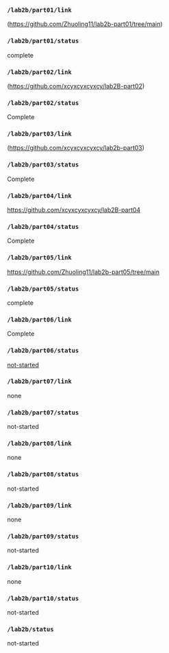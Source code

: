 ### `/lab2b/part01/link`
(https://github.com/Zhuoling11/lab2b-part01/tree/main)
### `/lab2b/part01/status`
complete
### `/lab2b/part02/link`
(https://github.com/xcyxcyxcyxcy/lab2B-part02)
### `/lab2b/part02/status`
Complete
### `/lab2b/part03/link`
(https://github.com/xcyxcyxcyxcy/lab2b-part03)
### `/lab2b/part03/status`
Complete
### `/lab2b/part04/link`
https://github.com/xcyxcyxcyxcy/lab2B-part04
### `/lab2b/part04/status`
Complete
### `/lab2b/part05/link`
https://github.com/Zhuoling11/lab2b-part05/tree/main
### `/lab2b/part05/status`
complete
### `/lab2b/part06/link`
Complete
### `/lab2b/part06/status`
[not-started](https://github.com/Zhuoling11/Lab2b-Part6)
### `/lab2b/part07/link`
none
### `/lab2b/part07/status`
not-started
### `/lab2b/part08/link`
none
### `/lab2b/part08/status`
not-started
### `/lab2b/part09/link`
none
### `/lab2b/part09/status`
not-started
### `/lab2b/part10/link`
none
### `/lab2b/part10/status`
not-started
### `/lab2b/status`
not-started
